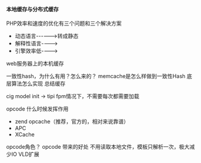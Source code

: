 #### 本地缓存与分布式缓存

PHP效率和速度的优化有三个问题和三个解决方案
- 动态语言------>转成静态
- 解释性语言---->
- 引擎效率低---->

web服务器上的本机缓存

一致性hash，为什么有用？怎么来的？
memcache是怎么样做到一致性Hash
底层算法怎么实现
总结缓存

cig model init -> tipi
fpm情况下，不需要每次都需要加载


opcode 什么时候发挥作用
- zend opcache（推荐，官方的，相对来说靠谱）
- APC
- XCache

opcode角色？
opcode 带来的好处
不用读取本地文件，模板只解析一次，极大减少IO
VLD扩展



